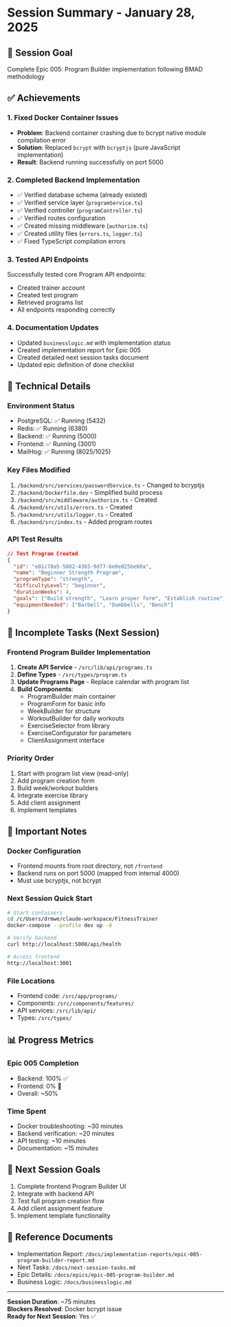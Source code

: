 # Session Summary - January 28, 2025

## 🎯 Session Goal
Complete Epic 005: Program Builder implementation following BMAD methodology

## ✅ Achievements

### 1. Fixed Docker Container Issues
- **Problem**: Backend container crashing due to bcrypt native module compilation error
- **Solution**: Replaced `bcrypt` with `bcryptjs` (pure JavaScript implementation)
- **Result**: Backend running successfully on port 5000

### 2. Completed Backend Implementation
- ✅ Verified database schema (already existed)
- ✅ Verified service layer (`programService.ts`)
- ✅ Verified controller (`programController.ts`)
- ✅ Verified routes configuration
- ✅ Created missing middleware (`authorize.ts`)
- ✅ Created utility files (`errors.ts`, `logger.ts`)
- ✅ Fixed TypeScript compilation errors

### 3. Tested API Endpoints
Successfully tested core Program API endpoints:
- Created trainer account
- Created test program
- Retrieved programs list
- All endpoints responding correctly

### 4. Documentation Updates
- Updated `businesslogic.md` with implementation status
- Created implementation report for Epic 005
- Created detailed next session tasks document
- Updated epic definition of done checklist

## 🔧 Technical Details

### Environment Status
- PostgreSQL: ✅ Running (5432)
- Redis: ✅ Running (6380)
- Backend: ✅ Running (5000)
- Frontend: ✅ Running (3001)
- MailHog: ✅ Running (8025/1025)

### Key Files Modified
1. `/backend/src/services/passwordService.ts` - Changed to bcryptjs
2. `/backend/Dockerfile.dev` - Simplified build process
3. `/backend/src/middleware/authorize.ts` - Created
4. `/backend/src/utils/errors.ts` - Created
5. `/backend/src/utils/logger.ts` - Created
6. `/backend/src/index.ts` - Added program routes

### API Test Results
```json
// Test Program Created
{
  "id": "e81c78a5-5082-4365-9d77-6e0e025be60a",
  "name": "Beginner Strength Program",
  "programType": "strength",
  "difficultyLevel": "beginner",
  "durationWeeks": 4,
  "goals": ["Build strength", "Learn proper form", "Establish routine"],
  "equipmentNeeded": ["Barbell", "Dumbbells", "Bench"]
}
```

## 🚧 Incomplete Tasks (Next Session)

### Frontend Program Builder Implementation
1. **Create API Service** - `/src/lib/api/programs.ts`
2. **Define Types** - `/src/types/program.ts`
3. **Update Programs Page** - Replace calendar with program list
4. **Build Components**:
   - ProgramBuilder main container
   - ProgramForm for basic info
   - WeekBuilder for structure
   - WorkoutBuilder for daily workouts
   - ExerciseSelector from library
   - ExerciseConfigurator for parameters
   - ClientAssignment interface

### Priority Order
1. Start with program list view (read-only)
2. Add program creation form
3. Build week/workout builders
4. Integrate exercise library
5. Add client assignment
6. Implement templates

## 📝 Important Notes

### Docker Configuration
- Frontend mounts from root directory, not `/frontend`
- Backend runs on port 5000 (mapped from internal 4000)
- Must use bcryptjs, not bcrypt

### Next Session Quick Start
```bash
# Start containers
cd /c/Users/drmwe/claude-workspace/FitnessTrainer
docker-compose --profile dev up -d

# Verify backend
curl http://localhost:5000/api/health

# Access frontend
http://localhost:3001
```

### File Locations
- Frontend code: `/src/app/programs/`
- Components: `/src/components/features/`
- API services: `/src/lib/api/`
- Types: `/src/types/`

## 📊 Progress Metrics

### Epic 005 Completion
- Backend: 100% ✅
- Frontend: 0% 🚧
- Overall: ~50%

### Time Spent
- Docker troubleshooting: ~30 minutes
- Backend verification: ~20 minutes
- API testing: ~10 minutes
- Documentation: ~15 minutes

## 🎯 Next Session Goals

1. Complete frontend Program Builder UI
2. Integrate with backend API
3. Test full program creation flow
4. Add client assignment feature
5. Implement template functionality

## 🔗 Reference Documents

- Implementation Report: `/docs/implementation-reports/epic-005-program-builder-report.md`
- Next Tasks: `/docs/next-session-tasks.md`
- Epic Details: `/docs/epics/epic-005-program-builder.md`
- Business Logic: `/docs/businesslogic.md`

---

**Session Duration**: ~75 minutes  
**Blockers Resolved**: Docker bcrypt issue  
**Ready for Next Session**: Yes ✅